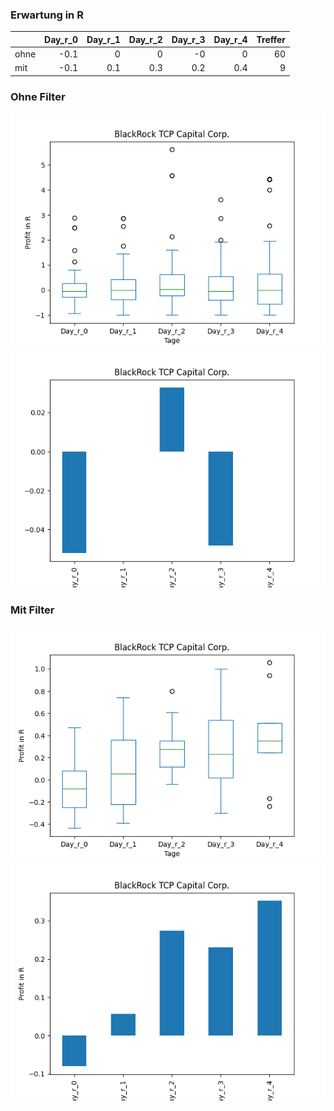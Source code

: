 ### Erwartung in R
|      |   Day_r_0 |   Day_r_1 |   Day_r_2 |   Day_r_3 |   Day_r_4 |   Treffer |
|:-----|----------:|----------:|----------:|----------:|----------:|----------:|
| ohne |      -0.1 |       0   |       0   |      -0   |       0   |        60 |
| mit  |      -0.1 |       0.1 |       0.3 |       0.2 |       0.4 |         9 |

### Ohne Filter
![image info](./data/TCPC_box_all.png)
![image info](./data/TCPC_median_all.png)

### Mit Filter
![image info](./data/TCPC_box_filtered.png)
![image info](./data/TCPC_median_filtered.png)